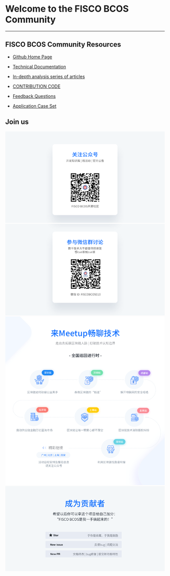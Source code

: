 # Welcome to the FISCO BCOS Community

---

## FISCO BCOS Community Resources

- [Github Home Page](https://github.com/FISCO-BCOS/FISCO-BCOS)
- [Technical Documentation](https://fisco-bcos-documentation.readthedocs.io)

- [In-depth analysis series of articles](http://mp.weixin.qq.com/mp/homepage?__biz=MzA3MTI5Njg4Mw==&hid=2&sn=4f6d7251fbc4a73ed600e1d6fd61efc1&scene=18#wechat_redirect)
- [CONTRIBUTION CODE](https://mp.weixin.qq.com/s/_w_auH8X4SQQWO3lhfNrbQ)
- [Feedback Questions](https://github.com/FISCO-BCOS/FISCO-BCOS/issues)
- [Application Case Set](https://mp.weixin.qq.com/s/cUjuWf1eGMbG3AFq60CBUA)

## Join us
<a name="QR"></a>
![](../../../../2.x/images/community/qr_code1.png)
![](../../../../2.x/images/community/qr_code2.1.png)
![](../../../../2.x/images/community/changeable_body.png)
![](../../../../2.x/images/community/tailer.png)